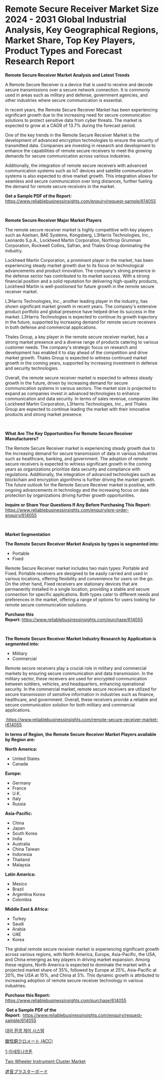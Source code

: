 <p><h1>Remote Secure Receiver Market Size 2024 - 2031 Global Industrial Analysis, Key Geographical Regions, Market Share, Top Key Players, Product Types and Forecast Research Report</h1></p><p><strong>Remote Secure Receiver Market Analysis and Latest Trends</strong></p>
<p><p>A Remote Secure Receiver is a device that is used to receive and decode secure transmissions over a secure network connection. It is commonly used in areas such as military and defense, government agencies, and other industries where secure communication is essential.</p><p>In recent years, the Remote Secure Receiver Market has been experiencing significant growth due to the increasing need for secure communication solutions to protect sensitive data from cyber threats. The market is expected to grow at a CAGR of 13.7% during the forecast period.</p><p>One of the key trends in the Remote Secure Receiver Market is the development of advanced encryption technologies to ensure the security of transmitted data. Companies are investing in research and development to enhance the capabilities of remote secure receivers to meet the growing demands for secure communication across various industries.</p><p>Additionally, the integration of remote secure receivers with advanced communication systems such as IoT devices and satellite communication systems is also expected to drive market growth. This integration allows for seamless and secure communication over long distances, further fueling the demand for remote secure receivers in the market.</p></p>
<p><strong>Get a Sample PDF of the Report:&nbsp;</strong> <a href="https://www.reliablebusinessinsights.com/enquiry/request-sample/614055">https://www.reliablebusinessinsights.com/enquiry/request-sample/614055</a></p>
<p>&nbsp;</p>
<p><strong>Remote Secure Receiver Major Market Players</strong></p>
<p><p>The remote secure receiver market is highly competitive with key players such as Aselsan, BAE Systems, Kongsberg, L3Harris Technologies, Inc., Leonardo S.p.A., Lockheed Martin Corporation, Northrop Grumman Corporation, Rockwell Collins, Safran, and Thales Group dominating the industry.</p><p>Lockheed Martin Corporation, a prominent player in the market, has been experiencing steady market growth due to its focus on technological advancements and product innovation. The company's strong presence in the defense sector has contributed to its market success. With a strong financial position and a solid reputation for delivering high-quality products, Lockheed Martin is well-positioned for future growth in the remote secure receiver market.</p><p>L3Harris Technologies, Inc., another leading player in the industry, has shown significant market growth in recent years. The company's extensive product portfolio and global presence have helped drive its success in the market. L3Harris Technologies is expected to continue its growth trajectory in the future, supported by increasing demand for remote secure receivers in both defense and commercial applications.</p><p>Thales Group, a key player in the remote secure receiver market, has a strong market presence and a diverse range of products catering to various customer needs. The company's strategic focus on research and development has enabled it to stay ahead of the competition and drive market growth. Thales Group is expected to witness continued market growth in the coming years, supported by increasing investment in defense and security technologies.</p><p>Overall, the remote secure receiver market is expected to witness steady growth in the future, driven by increasing demand for secure communication systems in various sectors. The market size is projected to expand as companies invest in advanced technologies to enhance communication and data security. In terms of sales revenue, companies like Lockheed Martin Corporation, L3Harris Technologies, Inc., and Thales Group are expected to continue leading the market with their innovative products and strong market presence.</p></p>
<p>&nbsp;</p>
<p><strong>What Are The Key Opportunities For Remote Secure Receiver Manufacturers?</strong></p>
<p><p>The Remote Secure Receiver market is experiencing steady growth due to the increasing demand for secure transmission of data in various industries such as healthcare, banking, and government. The adoption of remote secure receivers is expected to witness significant growth in the coming years as organizations prioritize data security and compliance with regulations. Additionally, the integration of advanced technologies such as blockchain and encryption algorithms is further driving the market growth. The future outlook for the Remote Secure Receiver market is positive, with ongoing advancements in technology and the increasing focus on data protection by organizations driving further growth opportunities.</p></p>
<p><strong>Inquire or Share Your Questions If Any Before Purchasing This Report:</strong> <a href="https://www.reliablebusinessinsights.com/enquiry/pre-order-enquiry/614055">https://www.reliablebusinessinsights.com/enquiry/pre-order-enquiry/614055</a></p>
<p>&nbsp;</p>
<p><strong>Market Segmentation</strong></p>
<p><strong>The Remote Secure Receiver Market Analysis by types is segmented into:</strong></p>
<p><ul><li>Portable</li><li>Fixed</li></ul></p>
<p><p>Remote Secure Receiver market includes two main types: Portable and Fixed. Portable receivers are designed to be easily carried and used in various locations, offering flexibility and convenience for users on the go. On the other hand, Fixed receivers are stationary devices that are permanently installed in a single location, providing a stable and secure connection for specific applications. Both types cater to different needs and preferences in the market, offering a range of options for users looking for remote secure communication solutions.</p></p>
<p><strong>Purchase this Report:&nbsp;</strong><a href="https://www.reliablebusinessinsights.com/purchase/614055">https://www.reliablebusinessinsights.com/purchase/614055</a></p>
<p>&nbsp;</p>
<p><strong>The Remote Secure Receiver Market Industry Research by Application is segmented into:</strong></p>
<p><ul><li>Military</li><li>Commercial</li></ul></p>
<p><p>Remote secure receivers play a crucial role in military and commercial markets by ensuring secure communication and data transmission. In the military sector, these receivers are used for encrypted communication between soldiers, vehicles, and headquarters, enhancing operational security. In the commercial market, remote secure receivers are utilized for secure transmission of sensitive information in industries such as finance, healthcare, and government. Overall, these receivers provide a reliable and secure communication solution for both military and commercial applications.</p></p>
<p><a href="https://www.reliablebusinessinsights.com/remote-secure-receiver-market-r614055">&nbsp;https://www.reliablebusinessinsights.com/remote-secure-receiver-market-r614055</a></p>
<p><strong>In terms of Region, the Remote Secure Receiver Market Players available by Region are:</strong></p>
<p>
    <p> <strong> North America: </strong>
        <ul>
            <li>United States</li>
            <li>Canada</li>
        </ul>
        </p> 
    <p> <strong> Europe: </strong>
        <ul>
            <li>Germany</li>
            <li>France</li>
            <li>U.K.</li>
            <li>Italy</li>
            <li>Russia</li>
        </ul>
        </p> 
    <p> <strong> Asia-Pacific: </strong>
        <ul>
            <li>China</li>
            <li>Japan</li>
            <li>South Korea</li>
            <li>India</li>
            <li>Australia</li>
            <li>China Taiwan</li>
            <li>Indonesia</li>
            <li>Thailand</li>
            <li>Malaysia</li>
        </ul>
        </p> 
    <p> <strong> Latin America: </strong>
        <ul>
            <li>Mexico</li>
            <li>Brazil</li>
            <li>Argentina Korea</li>
            <li>Colombia</li>
        </ul>
        </p> 
    <p> <strong> Middle East & Africa: </strong>
        <ul>
            <li>Turkey</li>
            <li>Saudi</li>
            <li>Arabia</li>
            <li>UAE</li>
            <li>Korea</li>
        </ul>
    </p>
    </p>
<p><p>The global remote secure receiver market is experiencing significant growth across various regions, with North America, Europe, Asia-Pacific, the USA, and China emerging as key players in driving market expansion. Among these regions, North America is expected to dominate the market with a projected market share of 35%, followed by Europe at 25%, Asia-Pacific at 20%, the USA at 15%, and China at 5%. This dynamic growth is attributed to increasing adoption of remote secure receiver technology in various industries.</p></p>
<p><strong>Purchase this Report: </strong><a href="https://www.reliablebusinessinsights.com/purchase/614055">https://www.reliablebusinessinsights.com/purchase/614055</a></p>
<p>&nbsp;<strong>Get a Sample PDF of the Report:&nbsp;&nbsp;</strong><a href="https://www.reliablebusinessinsights.com/enquiry/request-sample/614055">https://www.reliablebusinessinsights.com/enquiry/request-sample/614055</a></p>
<p><strong></strong></p>
<p><p><a href="https://github.com/Tristiarton768456/Market-Research-Report-List-2/blob/main/391155991052.md">대마 환경 제어 시스템</a></p><p><a href="https://github.com/zoetazuur/Market-Research-Report-List-1/blob/main/406790899694.md">酸性銅クロメート (ACC)</a></p><p><a href="https://github.com/vsoq0zknh59/Market-Research-Report-List-2/blob/main/771975391051.md">1-아세토나프톤</a></p><p><a href="https://github.com/lbird53714/Market-Research-Report-List-4/blob/main/two-wheeler-instrument-cluster-market.md">Two Wheeler Instrument Cluster Market</a></p><p><a href="https://github.com/dadanedu33/Market-Research-Report-List-1/blob/main/675731299693.md">遮音プラスターボード</a></p></p>